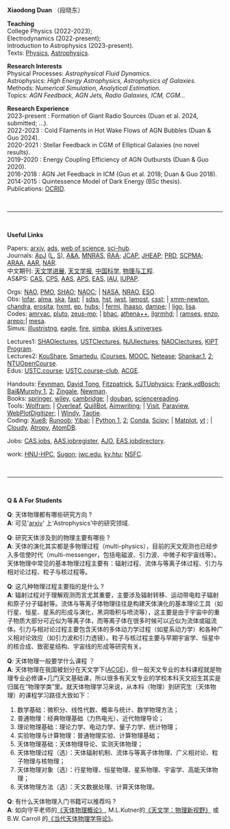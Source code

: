 
**Xiaodong Duan** （段晓东）  

**Teaching**   
College Physics (2022-2023);   
Electrodynamics (2022-present);   
Introduction to Astrophysics (2023-present).  
Texts: [Physics](https://www.douban.com/doulist/111696576/), [Astrophysics](https://www.douban.com/doulist/112364872/).  

**Research Interests**   
Physical Processes: *Astrophysical Fluid Dynamics.*  
Astrophysics: *High Energy Astrophysics, Astrophysics of Galaxies.*    
Methods: *Numerical Simulation, Analytical Estimation.*   
Topics: *AGN Feedback, AGN Jets, Radio Galaxies, ICM, CGM...*  

  
**Research Experience**  
2023-present : Formation of Giant Radio Sources (Duan et al. 2024, submitted; ...).  
2022-2023 : Cold Filaments in Hot Wake Flows of AGN Bubbles (Duan & Guo 2024).  
2020-2021 : Stellar Feedback in CGM of Elliptical Galaxies (no novel results).  
2019-2020 : Energy Coupling Efficiency of AGN Outbursts (Duan & Guo 2020).  
2016-2018 : AGN Jet Feedback in ICM (Guo et al. 2018; Duan & Guo 2018).  
2014-2015 : Quintessence Model of Dark Energy (BSc thesis).  
Publications: [OCRID](https://orcid.org/0000-0002-6921-1899).    

<br/>

***  

<br/>

**Useful Links**  

Papers:  [arxiv](https://arxiv.org/archive/astro-ph), [ads](https://ui.adsabs.harvard.edu/), [web of science](https://apps.webofknowledge.com/), [sci-hub](https://sci-hub.se/).  
Journals:  [ApJ](https://iopscience.iop.org/journal/0004-637X) ([L](https://iopscience.iop.org/journal/2041-8205), [S](https://iopscience.iop.org/journal/0067-0049)), [A&A](https://www.aanda.org/), [MNRAS](https://academic.oup.com/mnras/advance-articles), [RAA](http://www.raa-journal.org/); [JCAP](https://iopscience.iop.org/journal/1475-7516), [JHEAP](https://www.sciencedirect.com/journal/journal-of-high-energy-astrophysics); [PRD](https://journals.aps.org/prd/), [SCPMA](https://www.sciengine.com/SCPMA/home); [ARAA](https://www.annualreviews.org/journal/astro), [AAR](https://link.springer.com/journal/159), [NAR](https://www.sciencedirect.com/journal/new-astronomy-reviews).   
中文期刊: [天文学进展](http://center.shao.ac.cn/twxjz/index.htm), [天文学报](http://www.twxb.org/twxb/home), [中国科学](https://www.scichina.com/), [物理与工程](https://gkwl.cbpt.cnki.net/WKD3/WebPublication/index.aspx?mid=GKWL).      
AS&PS: [CAS](http://astronomy.pmo.cas.cn/), [CPS](http://www.cps-net.org.cn/), [AAS](https://aas.org/), [APS](https://www.aps.org/), [EAS](https://eas.unige.ch/index.jsp), [IAU](https://www.iau.org/), [IUPAP](https://iupap.org/).  
  
Orgs: [NAO](https://nao.cas.cn/), [PMO](http://www.pmo.cas.cn/), [SHAO](http://www.shao.ac.cn/); [NAOC](https://nadc.china-vo.org/); | [NASA](https://www.nasa.gov/), [NRAO](https://science.nrao.edu/), [ESO](https://www.eso.org/public/).  
Obs: [lofar](https://www.lofar-surveys.org/), [alma](https://www.eso.org/public/teles-instr/alma/), [ska](https://www.skatelescope.org/the-ska-project/), [fast](https://fast.bao.ac.cn/); | [sdss](https://www.sdss.org/), [hst](https://www.nasa.gov/mission_pages/hubble/main/index.html), [jwst](https://www.nasa.gov/mission_pages/webb/main/index.html), [lamost](http://www.lamost.org/public/), [csst](http://nao.cas.cn/csst/); | [xmm-newton](https://www.cosmos.esa.int/web/xmm-newton/home),  [chandra](https://chandra.harvard.edu/), [erosita](https://erosita.mpe.mpg.de/); [hxmt](http://hxmtweb.ihep.ac.cn/), [ep](https://ep.bao.ac.cn/ep/), [hubs](http://hubs.phys.tsinghua.edu.cn/); | [fermi](https://fermi.gsfc.nasa.gov/),  [lhaaso](http://english.ihep.cas.cn/lhaaso/), [dampe](http://pmo.cas.cn/dampe/kycg/); | [ligo](https://www.ligo.org/), [lisa](https://lisa.nasa.gov/).  
Codes: [amrvac](http://amrvac.org/), [pluto](http://plutocode.ph.unito.it/), [zeus-mp](https://github.com/bwoshea/ZEUS-MP_2); | [bhac](https://bhac.science/), [athena++](https://princetonuniversity.github.io/athena/download.html), [ilgrmhd](http://astro.phys.wvu.edu/zetienne/ILGRMHD/index.html); | [ramses](https://bitbucket.org/rteyssie/ramses/src/master/), [enzo](https://enzo-project.org/), [arepo](https://arepo-code.org/);| [mesa](https://docs.mesastar.org/).  
Simus: [illustristng](https://www.tng-project.org/), [eagle](http://eagle.strw.leidenuniv.nl/), [fire](https://fire.northwestern.edu/), [simba](http://simba.roe.ac.uk/), [skies & universes](http://skiesanduniverses.iaa.es/).  

Lectures1: [SHAOlectures](https://www.koushare.com/topic-hd/i/aar), [USTClectures](https://www.koushare.com/topicIndex/i/ustcastro), [NJUlectures](https://astronomy.nju.edu.cn/xshd/xsbg/index.html), [NAOClectures](https://www.newscctv.net/219news/matrix_detail.html?deptId=11471), [KIPT Program](https://www.kitp.ucsb.edu/programs/past).  
Lectures2: [KouShare](https://www.koushare.com), [Smartedu](https://www.smartedu.cn/), [iCourses](https://www.icourses.cn/home/#), [MOOC](https://www.icourse163.org), [Netease](https://open.163.com/); [Shankar.1](http://open.163.com/special/fundamentalsofphysics/), [2](http://open.163.com/newview/movie/courseintro?newurl=%2Fspecial%2Fopencourse%2Fphysicsii.html); [NTUOpenCourse](http://ocw.aca.ntu.edu.tw/ntu-ocw/).  
Edus: [USTC.course](https://catalog.ustc.edu.cn/plan); [USTC.course-club](https://www.icourse.club/course/), [ACGE](https://www.acge.org.cn/encyclopediaFront/enterEncyclopediaIndex).
    
Handouts:  [Feynman](http://www.feynmanlectures.caltech.edu/info/), [David Tong](http://www.damtp.cam.ac.uk/user/tong/teaching.html), [Fitzpatrick](http://farside.ph.utexas.edu/teaching.html), [SJTUphysics](http://phycai.sjtu.edu.cn/pub/webphy/index.html); [Frank.vdBosch](https://campuspress.yale.edu/vdbosch/); [Bai&Murphy 1](http://i.astro.tsinghua.edu.cn/~xbai/), [2](https://lweb.cfa.harvard.edu/~namurphy/teaching.html); [Zingale](https://zingale.github.io/classes.html), [Newman](http://websites.umich.edu/~mejn/cp/programs.html).  
Books: [springer](https://link.springer.com/), [wiley](https://onlinelibrary.wiley.com/), [cambridge](https://www.cambridge.org/core/what-we-publish/textbooks); | [douban](https://www.douban.com/doulist/112364872/), [sciencereading](https://book.sciencereading.cn/shop/main/Login/shopFrame.do).  
Tools: [Wolfram](https://www.wolframalpha.com/); | [Overleaf](https://www.overleaf.com/project), [QuillBot](https://quillbot.com/), [Aimwriting](https://aimwriting.mtutor.engkoo.com/); | [Visit](https://wci.llnl.gov/simulation/computer-codes/visit), [Paraview](https://www.paraview.org/), [WebPlotDigitizer](https://apps.automeris.io/wpd/); | [Windy](https://www.windy.com/?35.187,113.803,5), [Taotie](https://taotie.readthedocs.io/en/latest/resource/research/getting_started_cn.html#id19).  
Coding: [Xue8](https://www.xue8nav.com); [Runoob](https://www.runoob.com/); [Yibai](https://www.yiibai.com/); | [Python 1](https://www.python.org/), [2](http://scipy-lectures.org/); [Conda](https://anaconda.org/), [Scipy](https://www.scipy.org/); | [Matplot](https://matplotlib.org/), [yt](https://yt-project.org/doc/) ; | [Cloudy](https://gitlab.nublado.org/cloudy/cloudy), [Atropy](https://www.astropy.org/), [AtomDB](http://www.atomdb.org/).  
  
Jobs: [CAS.jobs](http://astronomy.pmo.cas.cn/twrc/rczp/), [AAS.jobregister](https://jobregister.aas.org/), [AJO](https://academicjobsonline.org/ajo/jobs), [EAS.jobdirectory](https://eas.unige.ch/jobs.jsp).   
  
work: [HNU-HPC](https://www.htu.edu.cn/info/main.htm), [Sugon](https://ac.sugon.com/); [jwc.edu](https://jwc.htu.edu.cn/), [ky.htu](http://ky.htu.edu.cn/userAction!to_login.action); [NSFC](https://www.nsfc.gov.cn/).  

<br/>    

***  

<br/>

**Q & A For Students**  

**Q**: 天体物理都有哪些研究方向 ?  
**A**: 可见'[arxiv](https://arxiv.org/)' 上‘Astrophysics’中的研究领域.  

**Q**: 研究天体涉及到的物理主要有哪些 ?  
**A**: 天体的演化其实都是多物理过程（multi-physics），目前的天文观测也已经步入多信使时代（multi-messenger，包括电磁波、引力波、中微子和宇宙线等）。天体物理中常见的基本物理过程主要有：辐射过程、流体与等离子体过程、引力与相对论过程、粒子与核过程等。  

**Q**: 这几种物理过程主要指的是什么 ?  
**A**: 辐射过程对于理解观测而言尤其重要，主要涉及辐射转移、运动带电粒子辐射和原子分子辐射等。流体与等离子体物理往往是构建天体演化的基本理论工具（如行星、恒星、星系的形成与演化，黑洞吸积与喷流等），这主要是由于宇宙中的重子物质大部分可近似为等离子体，而等离子体在很多时候可以近似为流体或磁流体。引力与相对论过程主要包含天体的多体动力学过程（如星系动力学）和各种广义相对论效应（如引力波和引力透镜）。粒子与核过程主要与早期宇宙学、恒星中的核合成、致密星结构、宇宙线的形成等研究有关。  

**Q**: 天体物理一般要学什么课程 ？  
**A**: 天体物理在我国被划分在天文学下([ACGE](https://www.acge.org.cn/encyclopediaFront/enterEncyclopediaIndex))，但一般天文专业的本科课程就是物理专业必修课+几门天文基础课，所以很多有天文专业的学校本科天文招生其实是归属在“物理学类”里。就天体物理学习来说，从本科（物理）到研究生（天体物理）的课程学习路径大致如下：   
1. 数学基础：微积分、线性代数、概率与统计、数学物理方法；  
2. 普通物理：经典物理基础（力热电光）、近代物理导论；  
3. 理论物理基础：理论力学、电动力学、量子力学、统计物理；
4. 实验物理与计算物理：普通物理实验、计算物理基础；  
5. 天体物理基础：天体物理导论、实测天体物理；
6. 天体物理过程（选）：天体辐射机制、流体与等离子体物理、广义相对论、粒子物理与核物理；  
7. 天体物理对象（选）：行星物理、恒星物理、星系物理、宇宙学、高能天体物理；  
8. 天体物理方法（选）：天文数据处理、计算天体物理。
    

**Q**: 有什么天体物理入门书籍可以推荐吗 ?  
**A**: 如向守平老师的[《天体物理概论》](https://book.douban.com/subject/3353501/), M.L.Kutner的[《天文学：物理新视野》](https://book.douban.com/subject/1704386/) 或 B.W. Carroll 的[《当代天体物理学导论》](https://book.douban.com/subject/36736690/)。  
<br/>   


